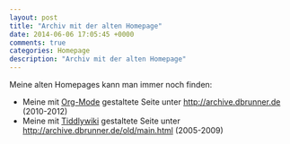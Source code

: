 ```yaml
---
layout: post
title: "Archiv mit der alten Homepage"
date: 2014-06-06 17:05:45 +0000
comments: true
categories: Homepage
description: "Archiv mit der alten Homepage"
---
```


Meine alten Homepages kann man immer noch finden:

* Meine mit [Org-Mode](http://org-mode.org) gestaltete Seite unter <http://archive.dbrunner.de> (2010-2012)
* Meine mit [Tiddlywiki](http://www.tiddlywiki.com) gestaltete Seite unter <http://archive.dbrunner.de/old/main.html>
  (2005-2009)
